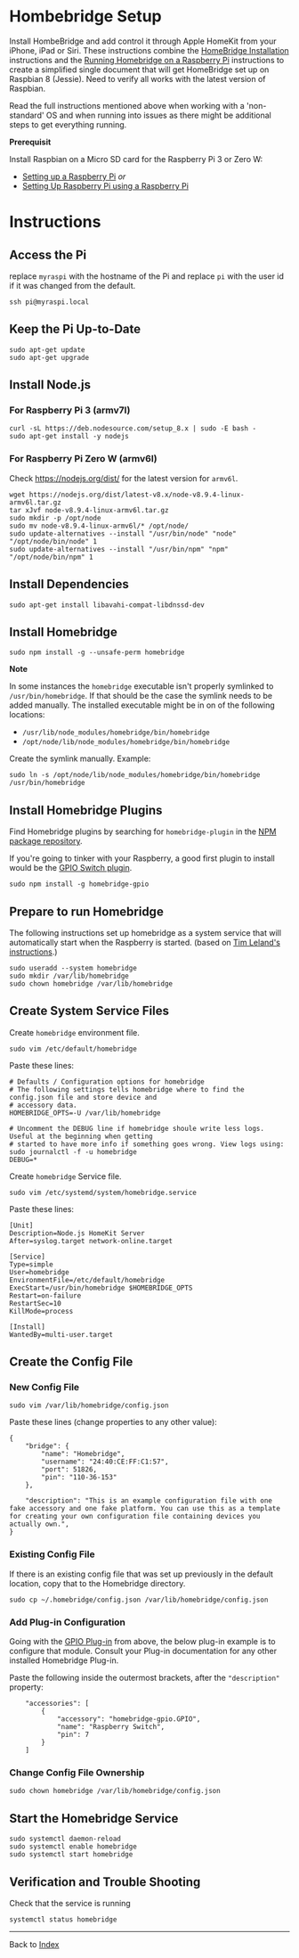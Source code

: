# Hombebridge Setup

Install HombeBridge and add control it through Apple HomeKit from your iPhone, iPad or Siri.
These instructions combine the [HomeBridge Installation](https://github.com/nfarina/homebridge)
instructions and the [Running Homebridge on a Raspberry Pi](https://github.com/nfarina/homebridge/wiki/Running-HomeBridge-on-a-Raspberry-Pi)
instructions to create a simplified single document that will get HomeBridge set up on Raspbian 8 (Jessie). Need to verify
all works with the latest version of Raspbian.

Read the full instructions mentioned above when working with a 'non-standard' OS and when running into issues as there
might be additional steps to get everything running.

**Prerequisit**

Install Raspbian on a Micro SD card for the Raspberry Pi 3 or Zero W:
* [Setting up a Raspberry Pi](raspberry_pi_setup.md) _or_
* [Setting Up Raspberry Pi using a Raspberry Pi](raspberry_pi_setup2.md)

# Instructions

## Access the Pi

replace `myraspi` with the hostname of the Pi and replace `pi` with the user id if it was changed from the default.
```
ssh pi@myraspi.local
```

## Keep the Pi Up-to-Date
```
sudo apt-get update
sudo apt-get upgrade
```

## Install Node.js
### For Raspberry Pi 3 (armv7l)
```
curl -sL https://deb.nodesource.com/setup_8.x | sudo -E bash -
sudo apt-get install -y nodejs
```

### For Raspberry Pi Zero W (armv6l)
Check https://nodejs.org/dist/ for the latest version for `armv6l`.
```
wget https://nodejs.org/dist/latest-v8.x/node-v8.9.4-linux-armv6l.tar.gz
tar xJvf node-v8.9.4-linux-armv6l.tar.gz
sudo mkdir -p /opt/node
sudo mv node-v8.9.4-linux-armv6l/* /opt/node/
sudo update-alternatives --install "/usr/bin/node" "node" "/opt/node/bin/node" 1
sudo update-alternatives --install "/usr/bin/npm" "npm" "/opt/node/bin/npm" 1
```

## Install Dependencies
```
sudo apt-get install libavahi-compat-libdnssd-dev
```

## Install Homebridge
```
sudo npm install -g --unsafe-perm homebridge
```

**Note**

In some instances the `homebridge` executable isn't properly symlinked to `/usr/bin/homebridge`. If that should be the case the symlink needs to be added manually. The installed executable might be in on of the following locations:
* `/usr/lib/node_modules/homebridge/bin/homebridge`
* `/opt/node/lib/node_modules/homebridge/bin/homebridge`

Create the symlink manually. Example:
```
sudo ln -s /opt/node/lib/node_modules/homebridge/bin/homebridge /usr/bin/homebridge
```

## Install Homebridge Plugins
Find Homebridge plugins by searching for `homebridge-plugin` in the [NPM package repository](https://www.npmjs.com/search?q=homebridge-plugin).

If you're going to tinker with your Raspberry, a good first plugin to install would be the [GPIO Switch plugin](https://www.npmjs.com/package/homebridge-gpioswitch).

```
sudo npm install -g homebridge-gpio
```

## Prepare to run Homebridge

The following instructions set up homebridge as a system service that will automatically start when the Raspberry is started. (based on [Tim Leland's instructions](https://timleland.com/setup-homebridge-to-start-on-bootup/).)

```
sudo useradd --system homebridge
sudo mkdir /var/lib/homebridge
sudo chown homebridge /var/lib/homebridge
```

## Create System Service Files

Create `homebridge` environment file.
```
sudo vim /etc/default/homebridge
```

Paste these lines:
```
# Defaults / Configuration options for homebridge
# The following settings tells homebridge where to find the config.json file and store device and
# accessory data.
HOMEBRIDGE_OPTS=-U /var/lib/homebridge

# Uncomment the DEBUG line if homebridge shoule write less logs. Useful at the beginning when getting
# started to have more info if something goes wrong. View logs using: sudo journalctl -f -u homebridge
DEBUG=*
```

Create `homebridge` Service file.
```
sudo vim /etc/systemd/system/homebridge.service
```

Paste these lines:
```
[Unit]
Description=Node.js HomeKit Server 
After=syslog.target network-online.target

[Service]
Type=simple
User=homebridge
EnvironmentFile=/etc/default/homebridge
ExecStart=/usr/bin/homebridge $HOMEBRIDGE_OPTS
Restart=on-failure
RestartSec=10
KillMode=process

[Install]
WantedBy=multi-user.target
```

## Create the Config File

### New Config File
```
sudo vim /var/lib/homebridge/config.json
```

Paste these lines (change properties to any other value):
```
{
    "bridge": {
        "name": "Homebridge",
        "username": "24:40:CE:FF:C1:57",
        "port": 51826,
        "pin": "110-36-153"
    },
    
    "description": "This is an example configuration file with one fake accessory and one fake platform. You can use this as a template for creating your own configuration file containing devices you actually own.",
}
```

### Existing Config File
If there is an existing config file that was set up previously in the default location, copy that to the Homebridge directory.
```
sudo cp ~/.homebridge/config.json /var/lib/homebridge/config.json
```

### Add Plug-in Configuration

Going with the [GPIO Plug-in](https://www.npmjs.com/package/homebridge-gpioswitch) from above, the below plug-in example is to configure that module. Consult your Plug-in documentation for any other installed Homebridge Plug-in.

Paste the following inside the outermost brackets, after the `"description"` property:
```
    "accessories": [
        {
            "accessory": "homebridge-gpio.GPIO",
            "name": "Raspberry Switch",
            "pin": 7
        }
    ]
```

### Change Config File Ownership
```
sudo chown homebridge /var/lib/homebridge/config.json
```

## Start the Homebridge Service
```
sudo systemctl daemon-reload
sudo systemctl enable homebridge
sudo systemctl start homebridge
```

## Verification and Trouble Shooting

Check that the service is running
```
systemctl status homebridge
```

<hr>

Back to [Index](./index.md)
